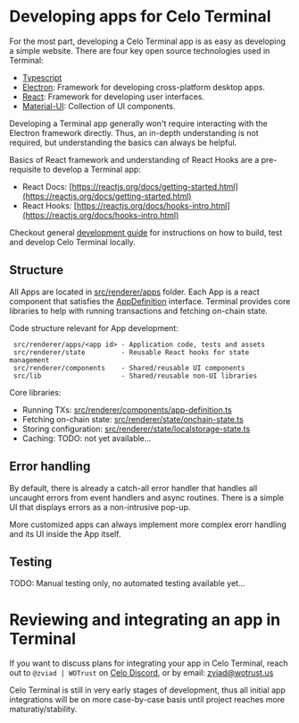 # Developing apps for Celo Terminal

For the most part, developing a Celo Terminal app is as easy as developing a simple website.
There are four key open source technologies used in Terminal:
* [Typescript](https://www.typescriptlang.org/docs/)
* [Electron](https://www.electronjs.org/docs): Framework for developing cross-platform desktop apps.
* [React](https://reactjs.org/docs/getting-started.html): Framework for developing user interfaces.
* [Material-UI](https://material-ui.com/): Collection of UI components.

Developing a Terminal app generally won't require interacting with the Electron framework directly. Thus,
an in-depth understanding is not required, but understanding the basics can always be helpful.

Basics of React framework and understanding of React Hooks are a pre-requisite to develop a Terminal app:
* React Docs: [https://reactjs.org/docs/getting-started.html](https://reactjs.org/docs/getting-started.html)
* React Hooks: [https://reactjs.org/docs/hooks-intro.html](https://reactjs.org/docs/hooks-intro.html)

Checkout general [development guide](./develop.md) for instructions on how to build, test and
develop Celo Terminal locally.

## Structure

All Apps are located in [src/renderer/apps](../src/renderer/apps) folder. Each App is a react component
that satisfies the [AppDefinition](../src/renderer/components/app-definition.ts) interface. Terminal provides
core libraries to help with running transactions and fetching on-chain state.

Code structure relevant for App development:
```
 src/renderer/apps/<app id> - Application code, tests and assets
 src/renderer/state         - Reusable React hooks for state management
 src/renderer/components    - Shared/reusable UI components
 src/lib                    - Shared/reusable non-UI libraries
```

Core libraries:
* Running TXs: [src/renderer/components/app-definition.ts](../src/renderer/components/app-definition.ts)
* Fetching on-chain state: [src/renderer/state/onchain-state.ts](../src/renderer/state/onchain-state.ts)
* Storing configuration: [src/renderer/state/localstorage-state.ts](../src/renderer/state/localstorage-state.ts)
* Caching: TODO: not yet available...

## Error handling

By default, there is already a catch-all error handler that handles all uncaught errors from
event handlers and async routines. There is a simple UI that displays errors as a non-intrusive
pop-up.

More customized apps can always implement more complex erorr handling and its UI inside the App itself.

## Testing

TODO: Manual testing only, no automated testing available yet...

# Reviewing and integrating an app in Terminal

If you want to discuss plans for integrating your app in Celo Terminal, reach out to
`@zviad | WOTrust` on [Celo Discord](https://chat.celo.org), or by email: zviad@wotrust.us

Celo Terminal is still in very early stages of development, thus all initial app integrations
will be on more case-by-case basis until project reaches more maturatiy/stability.
